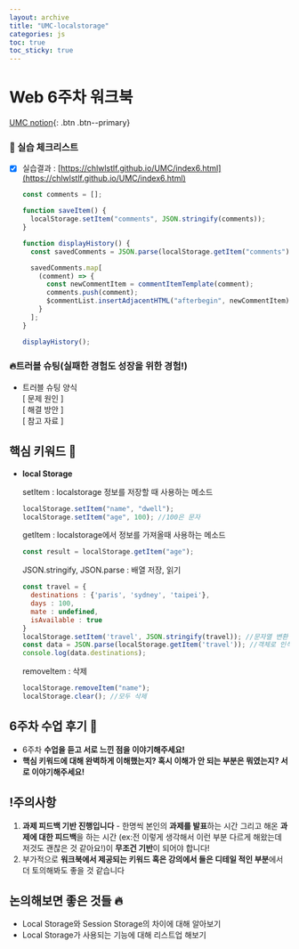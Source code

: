 ```yaml
---
layout: archive
title: "UMC-localstorage"
categories: js
toc: true
toc_sticky: true
---
```


# Web 6주차 워크북

[UMC notion](https://lowly-mochi-a51.notion.site/UMC-in-89620cd2e81e4f458be25e418d9bdec9){: .btn .btn--primary}

### 📝 실습 체크리스트

- [x] 실습결과 : [https://chlwlstlf.github.io/UMC/index6.html](https://chlwlstlf.github.io/UMC/index6.html)

  ```jsx
  const comments = [];

  function saveItem() {
    localStorage.setItem("comments", JSON.stringify(comments));
  }

  function displayHistory() {
    const savedComments = JSON.parse(localStorage.getItem("comments"));

    savedComments.map[
      (comment) => {
        const newCommentItem = commentItemTemplate(comment);
        comments.push(comment);
        $commentList.insertAdjacentHTML("afterbegin", newCommentItem);
      }
    ];
  }

  displayHistory();
  ```

### 🔥트러블 슈팅(실패한 경험도 성장을 위한 경험!)

- 트러블 슈팅 양식  
  [ 문제 원인 ]  
  [ 해결 방안 ]  
  [ 참고 자료 ]

## 핵심 키워드 🎯

- **local Storage**

  setItem : localstorage 정보를 저장할 때 사용하는 메소드

  ```jsx
  localStorage.setItem("name", "dwell");
  localStorage.setItem("age", 100); //100은 문자
  ```

  getItem : localstorage에서 정보를 가져올때 사용하는 메소드

  ```jsx
  const result = localStorage.getItem("age");
  ```

  JSON.stringify, JSON.parse : 배열 저장, 읽기

  ```jsx
  const travel = {
  	destinations : {'paris', 'sydney', 'taipei'},
  	days : 100,
  	mate : undefined,
  	isAvailable : true
  }
  localStorage.setItem('travel', JSON.stringify(travel)); //문자열 변환
  const data = JSON.parse(localStorage.getItem('travel')); //객체로 인식
  console.log(data.destinations);
  ```

  removeItem : 삭제

  ```jsx
  localStorage.removeItem("name");
  localStorage.clear(); //모두 삭제
  ```

## 6주차 수업 후기 📢

- 6주차 **수업을 듣고 서로 느낀 점을 이야기해주세요!**
- **핵심 키워드에 대해 완벽하게 이해했는지? 혹시 이해가 안 되는 부분은 뭐였는지?
  서로 이야기해주세요!**

## !주의사항

1. **과제 피드백 기반 진행입니다** - 한명씩 본인의 **과제를 발표**하는 시간 그리고 해온 **과제에 대한 피드백**을 하는 시간 (ex:전 이렇게 생각해서 이런 부분 다르게 해왔는데 저것도 괜찮은 것 같아요!)이 **무조건 기반**이 되어야 합니다!
2. 부가적으로 **워크북에서 제공되는 키워드 혹은 강의에서 들은 디테일 적인 부분**에서 더 토의해봐도 좋을 것 같습니다

## 논의해보면 좋은 것들 🔥

- Local Storage와 Session Storage의 차이에 대해 알아보기
- Local Storage가 사용되는 기능에 대해 리스트업 해보기

